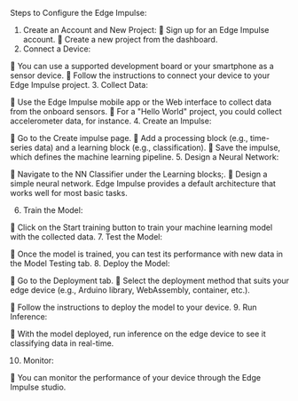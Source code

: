 Steps to Configure the Edge Impulse:
1. Create an Account and New Project:
 Sign up for an Edge Impulse account.
 Create a new project from the dashboard.
2. Connect a Device:

 You can use a supported development board or your smartphone as a sensor
device.
 Follow the instructions to connect your device to your Edge Impulse project.
3. Collect Data:

 Use the Edge Impulse mobile app or the Web interface to collect data from the
onboard sensors.
 For a "Hello World" project, you could collect accelerometer data, for instance.
4. Create an Impulse:

 Go to the Create impulse page.
 Add a processing block (e.g., time-series data) and a learning block (e.g.,
classification).
 Save the impulse, which defines the machine learning pipeline.
5. Design a Neural Network:

 Navigate to the NN Classifier under the Learning blocks;.
 Design a simple neural network. Edge Impulse provides a default architecture that
works well for most basic tasks.

6. Train the Model:

 Click on the Start training button to train your machine learning model with the
collected data.
7. Test the Model:

 Once the model is trained, you can test its performance with new data in the
Model Testing tab.
8. Deploy the Model:

 Go to the Deployment tab.
 Select the deployment method that suits your edge device (e.g., Arduino library,
WebAssembly, container, etc.).

 Follow the instructions to deploy the model to your device.
9. Run Inference:

 With the model deployed, run inference on the edge device to see it classifying
data in real-time.

10. Monitor:

 You can monitor the performance of your device through the Edge Impulse
studio.